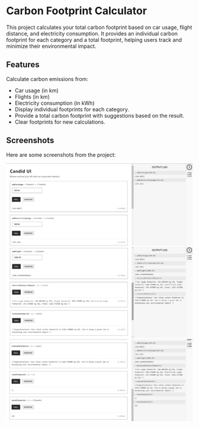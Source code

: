 # Carbon Footprint Calculator

This project calculates your total carbon footprint based on car usage, flight distance, and electricity consumption. It provides an individual carbon footprint for each category and a total footprint, helping users track and minimize their environmental impact.

## Features
Calculate carbon emissions from:
- Car usage (in km)
- Flights (in km)
- Electricity consumption (in kWh)
- Display individual footprints for each category.
- Provide a total carbon footprint with suggestions based on the result.
- Clear footprints for new calculations.

## Screenshots

Here are some screenshots from the project:

![Calculate1](./images/Calculate1.png)
![Calculate2](./images/Calculate2.png)
![Calculate3](./images/Calculate3.png)